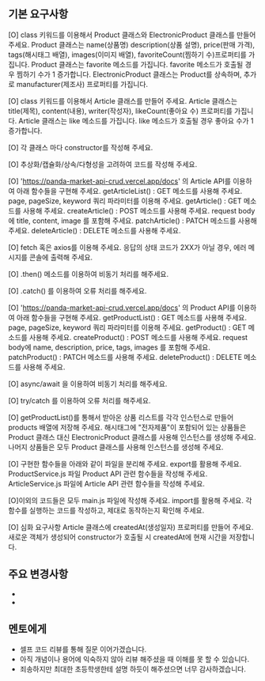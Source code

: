 ## 기본 요구사항
 [O] class 키워드를 이용해서 Product 클래스와 ElectronicProduct 클래스를 만들어 주세요.
 Product 클래스는 name(상품명) description(상품 설명), price(판매 가격), tags(해시태그 배열), images(이미지 배열), favoriteCount(찜하기 수)프로퍼티를 가집니다.
 Product 클래스는 favorite 메소드를 가집니다. favorite 메소드가 호출될 경우 찜하기 수가 1 증가합니다.
 ElectronicProduct 클래스는 Product를 상속하며, 추가로 manufacturer(제조사) 프로퍼티를 가집니다.

[O] class 키워드를 이용해서 Article 클래스를 만들어 주세요.
 Article 클래스는 title(제목), content(내용), writer(작성자), likeCount(좋아요 수) 프로퍼티를 가집니다.
 Article 클래스는 like 메소드를 가집니다. like 메소드가 호출될 경우 좋아요 수가 1 증가합니다.
 
[O] 각 클래스 마다 constructor를 작성해 주세요.

[O] 추상화/캡슐화/상속/다형성을 고려하여 코드를 작성해 주세요.

[O] 'https://panda-market-api-crud.vercel.app/docs' 의 Article API를 이용하여 아래 함수들을 구현해 주세요.
 getArticleList() : GET 메소드를 사용해 주세요.
 page, pageSize, keyword 쿼리 파라미터를 이용해 주세요.
 getArticle() : GET 메소드를 사용해 주세요.
 createArticle() : POST 메소드를 사용해 주세요.
 request body에 title, content, image 를 포함해 주세요.
 patchArticle() : PATCH 메소드를 사용해 주세요.
 deleteArticle() : DELETE 메소드를 사용해 주세요.

[O] fetch 혹은 axios를 이용해 주세요.
 응답의 상태 코드가 2XX가 아닐 경우, 에러 메시지를 콘솔에 출력해 주세요.

[O] .then() 메소드를 이용하여 비동기 처리를 해주세요.

[O] .catch() 를 이용하여 오류 처리를 해주세요.

[O] 'https://panda-market-api-crud.vercel.app/docs' 의 Product API를 이용하여 아래 함수들을 구현해 주세요.
 getProductList() : GET 메소드를 사용해 주세요.
 page, pageSize, keyword 쿼리 파라미터를 이용해 주세요.
 getProduct() : GET 메소드를 사용해 주세요.
 createProduct() : POST 메소드를 사용해 주세요.
 request body에 name, description, price, tags, images 를 포함해 주세요.
 patchProduct() : PATCH 메소드를 사용해 주세요.
 deleteProduct() : DELETE 메소드를 사용해 주세요.
 
[O] async/await 을 이용하여 비동기 처리를 해주세요.

[O] try/catch 를 이용하여 오류 처리를 해주세요.

[O] getProductList()를 통해서 받아온 상품 리스트를 각각 인스턴스로 만들어  products 배열에 저장해 주세요.
 해시태그에 "전자제품"이 포함되어 있는 상품들은 Product 클래스 대신 ElectronicProduct 클래스를 사용해 인스턴스를 생성해 주세요.
 나머지 상품들은 모두 Product 클래스를 사용해 인스턴스를 생성해 주세요.

[O] 구현한 함수들을 아래와 같이 파일을 분리해 주세요.
 export를 활용해 주세요.
 ProductService.js 파일 Product API 관련 함수들을 작성해 주세요.
 ArticleService.js 파일에 Article API 관련 함수들을 작성해 주세요.

[O]이외의 코드들은 모두 main.js 파일에 작성해 주세요.
 import를 활용해 주세요.
 각 함수를 실행하는 코드를 작성하고, 제대로 동작하는지 확인해 주세요.

[O] 심화 요구사항
Article 클래스에 createdAt(생성일자) 프로퍼티를 만들어 주세요.
새로운 객체가 생성되어 constructor가 호출될 시 createdAt에 현재 시간을 저장합니다.

## 주요 변경사항
- 
- 

## 멘토에게
- 셀프 코드 리뷰를 통해 질문 이어가겠습니다.
- 아직 개념이나 용어에 익숙하지 않아 리뷰 해주셨을 때 이해를 못 할 수 있습니다.
- 죄송하지만 최대한 초등학생한테 설명 하듯이 해주셨으면 너무 감사하겠습니다.